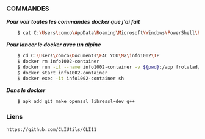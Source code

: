 ### COMMANDES
***Pour voir toutes les commandes docker que j'ai fait***
```bash
    $ cat C:\Users\comco\AppData\Roaming\Microsoft\Windows\PowerShell\PSReadline\ConsoleHost_history.txt | findstr "docker"
```


***Pour lancer le docker avec un alpine***
```bash
    $ cd C:\Users\comco\Documents\FAC YOU\M2\info1002\TP
    $ docker rm info1002-container
    $ docker run -it --name info1002-container -v ${pwd}:/app frolvlad/alpine-gcc
    $ docker start info1002-container
    $ docker exec -it info1002-container sh
```


***Dans le docker***
```bash
    $ apk add git make openssl libressl-dev g++
```

### Liens
    https://github.com/CLIUtils/CLI11